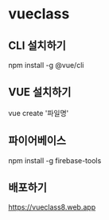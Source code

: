 # vueclass

## CLI 설치하기

npm install -g @vue/cli

## VUE 설치하기

vue create '파일명'

## 파이어베이스

npm install -g firebase-tools

## 배포하기

https://vueclass8.web.app
